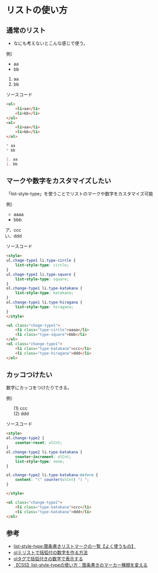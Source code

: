 # リストの使い方

## 通常のリスト

* なにも考えないとこんな感じで使う。

例）
<ul>
    <li>aa</li>
    <li>bb</li>
</ul>
<ol>
    <li>aa</li>
    <li>bb</li>
</ol>

ソースコード
``` html
<ul>
    <li>aa</li>
    <li>bb</li>
</ul>
<ol>
    <li>aa</li>
    <li>bb</li>
</ol>

```

``` markdown
* aa
* bb

1. aa
1. bb
```

## マークや数字をカスタマイズしたい

「list-style-type」を使うことでリストのマークや数字をカスタマイズ可能

例）

<style>
ul.chage-type1 li.type-circle {
    list-style-type: circle;
}
ul.chage-type1 li.type-square {
    list-style-type: square;
}
ol.change-type1 li.type-katakana {
    list-style-type: katakana;
}
ol.change-type1 li.type-hiragana {
    list-style-type: hiragana;
}
</style>

<ul class="chage-type1">
    <li class="type-circle">aaaa</li>
    <li class="type-square">bbb</li>
</ul>
<ol class="change-type1">
    <li class="type-katakana">ccc</li>
    <li class="type-hiragana">ddd</li>
</ol>

ソースコード

``` html
<style>
ul.chage-type1 li.type-circle {
    list-style-type: circle;
}
ul.chage-type1 li.type-square {
    list-style-type: square;
}
ol.change-type1 li.type-katakana {
    list-style-type: katakana;
}
ol.change-type1 li.type-hiragana {
    list-style-type: hiragana;
}
</style>

<ul class="chage-type1">
    <li class="type-circle">aaaa</li>
    <li class="type-square">bbb</li>
</ul>
<ol class="change-type1">
    <li class="type-katakana">ccc</li>
    <li class="type-hiragana">ddd</li>
</ol>

```


## カッコつけたい

数字にカッコをつけたりできる。

例）
<style>
ol.change-type2 {
    counter-reset: olCnt;
}
ol.change-type2 li.type-katakana {
    counter-increment: olCnt;
    list-style-type: none;
}

ol.change-type2 li.type-katakana:before {
    content: "(" counter(olCnt) ") ";
}

</style>

<ol class="change-type2">
    <li class="type-katakana">ccc</li>
    <li class="type-katakana">ddd</li>
</ol>

ソースコード
``` html
<style>
ol.change-type2 {
    counter-reset: olCnt;
}
ol.change-type2 li.type-katakana {
    counter-increment: olCnt;
    list-style-type: none;
}

ol.change-type2 li.type-katakana:before {
    content: "(" counter(olCnt) ") ";
}

</style>

<ol class="change-type2">
    <li class="type-katakana">ccc</li>
    <li class="type-katakana">ddd</li>
</ol>
```

## 参考

* [list-style-type:箇条書きリストマークの一覧【よく使うもの】](https://pasoviva.com/css_list-mark/)
* [ol,li,リストで括弧付の数字を作る方法](https://webnetamemo.com/coding/css/201507161181)
* [olタグで括弧付きの数字で表示する](https://blog.websuccess.jp/archives/2711/)
* [【CSS】list-style-typeの使い方：箇条書きのマーカー種類を変える](https://saruwakakun.com/html-css/reference/list-style-type)